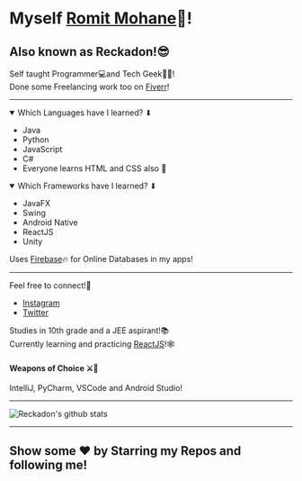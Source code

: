 # Myself <a href='https://github.com/Reckadon'>Romit Mohane</a>👋!
<h2>Also known as Reckadon!😎</h2>

Self taught Programmer💻and Tech Geek👨‍💻! <br/>
Done some Freelancing work too on <a href='https://www.fiverr.com/reckadon?public_mode=true'>Fiverr</a>! <hr/>
<details open>
<summary>Which Languages have I learned? ⬇</summary>
<ul>
  <li>Java</li>
  <li>Python</li>
  <li>JavaScript</li>
  <li>C#</li>
  <li>Everyone learns HTML and CSS also 🤣</li>
</ul>
  </details>
  <details open>
  <summary>Which Frameworks have I learned? ⬇</summary>
<ul>
  <li>JavaFX</li>
  <li>Swing</li>
  <li>Android Native</li>
  <li>ReactJS</li>
  <li>Unity</li>
</ul></details>

Uses <a href='https://firebase.google.com/'>Firebase</a>🔥 for Online Databases in my apps!<hr/>
Feel free to connect!💃
<ul>
  <li><a href='https://www.instagram.com/its_romit.m/'>Instagram</a></li>
  <li><a href='https://twitter.com/MohaneRomit'>Twitter</a></li>
</ul>
Studies in 10th grade and a JEE aspirant!📚
<br/>
Currently learning and practicing <a href='https://reactjs.org/'>ReactJS</a>!🕸

<h4>Weapons of Choice ⚔🏹</h4>
IntelliJ, PyCharm, VSCode and Android Studio!
<hr>

![Reckadon's github stats](https://github-readme-stats.vercel.app/api?username=Reckadon)


<hr/>
<h2>Show some ❤ by Starring my Repos and following me!<h2/>
